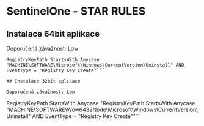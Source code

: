 # SentinelOne - STAR RULES

## Instalace 64bit aplikace

Doporučená závažnost: Low
```
RegistryKeyPath StartsWith Anycase "MACHINE\SOFTWARE\Microsoft\Windows\CurrentVersion\Uninstall" AND EventType = "Registry Key Create"```

## Instalace 32bit aplikace

Doporučená závažnost: Low
```
RegistryKeyPath StartsWith Anycase "RegistryKeyPath StartsWith Anycase "MACHINE\SOFTWARE\Wow6432Node\Microsoft\Windows\CurrentVersion\Uninstall" AND EventType = "Registry Key Create""```
